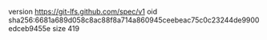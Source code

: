 version https://git-lfs.github.com/spec/v1
oid sha256:6681a689d058c8ac88f8a714a860945ceebeac75c0c23244de9900edceb9455e
size 419
